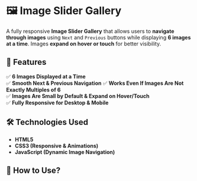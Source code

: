# 🖼️ Image Slider Gallery 

A fully responsive **Image Slider Gallery** that allows users to **navigate through images** using `Next` and `Previous` buttons while displaying **6 images at a time**. Images **expand on hover or touch** for better visibility.  

## 🚀 Features

✅ **6 Images Displayed at a Time**  
✅ **Smooth Next & Previous Navigation** 
✅ **Works Even If Images Are Not Exactly Multiples of 6**  
✅ **Images Are Small by Default & Expand on Hover/Touch**  
✅ **Fully Responsive for Desktop & Mobile** 

## 🛠️ Technologies Used 

- **HTML5** 
- **CSS3 (Responsive & Animations)**  
- **JavaScript (Dynamic Image Navigation)**  


## 📌 How to Use?  

